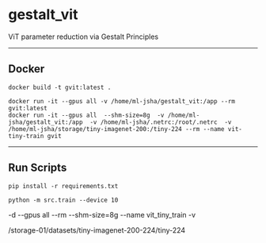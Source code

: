 # gestalt_vit
ViT parameter reduction via Gestalt Principles

---
## Docker
``` 
docker build -t gvit:latest .

docker run -it --gpus all -v /home/ml-jsha/gestalt_vit:/app --rm gvit:latest
docker run -it --gpus all  --shm-size=8g  -v /home/ml-jsha/gestalt_vit:/app  -v /home/ml-jsha/.netrc:/root/.netrc  -v /home/ml-jsha/storage/tiny-imagenet-200:/tiny-224 --rm --name vit-tiny-train gvit 

```

---
## Run Scripts

``` 
pip install -r requirements.txt

python -m src.train --device 10 

```

-d --gpus all --rm --shm-size=8g --name vit_tiny_train -v

/storage-01/datasets/tiny-imagenet-200-224/tiny-224